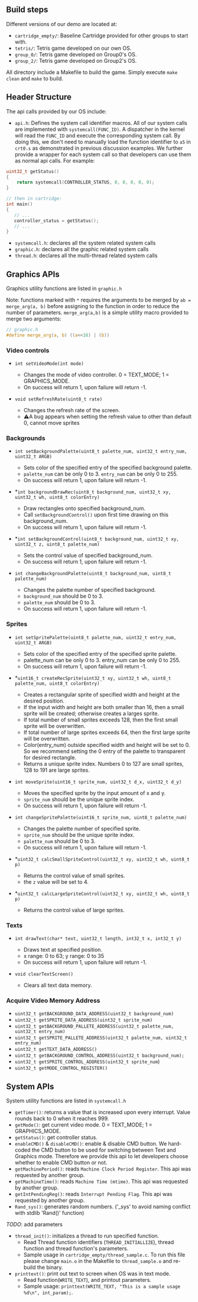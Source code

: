 ## Build steps
Different versions of our demo are located at:
- `cartridge_empty/`: Baseline Cartridge provided for other groups to start with.
- `tetris/`: Tetris game developed on our own OS.
- `group_0/`: Tetris game developed on Group0's OS. 
- `group_2/`: Tetris game developed on Group2's OS. 

All directory include a Makefile to build the game. Simply execute `make clean` and `make` to build. 

## Header Structure
The api calls provided by our OS include:
- `api.h`: Defines the system call identifier macros. All of our system calls are implemented with `systemcall(FUNC_ID)`. A dispatcher in the kernel will read the `FUNC_ID` and execute the corresponding system call. By doing this, we don't need to manually load the function identifier to `a5` in `crt0.s` as demonstrated in previous discussion examples. We further provide a wrapper for each system call so that developers can use them as normal api calls. For example:
```C
uint32_t getStatus()
{
    return systemcall(CONTROLLER_STATUS, 0, 0, 0, 0, 0);
}

// then in cartridge:
int main() 
{
   // ...
   controller_status = getStatus();
   // ...
}
```

- `systemcall.h`: declares all the system related system calls
- `graphic.h`: declares all the graphic related system calls
- `thread.h`: declares all the multi-thread related system calls

## Graphics APIs
Graphics utility functions are listed in `graphic.h`

Note: functions marked with `*` requires the arguments to be merged by `ab = merge_arg(a, b)` before assigning to the function in order to reduce the number of parameters. `merge_arg(a,b)` is a simple utility macro provided to merge two arguments:
```C 
// graphic.h
#define merge_arg(a, b) ((a<<16) | (b))
```
### Video controls
 - `int setVideoMode(int mode)`
    - Changes the mode of video controller. 0 = TEXT_MODE; 1 = GRAPHICS_MODE.
    - On success will return 1, upon failure will return -1.

 - `void setRefreshRate(uint8_t rate)`
    - Changes the refresh rate of the screen.
    - ⚠️A bug appears when setting the refresh value to other than default 0, cannot move sprites

### Backgrounds
 - `int setBackgroundPalette(uint8_t palette_num, uint32_t entry_num, uint32_t ARGB)`
    - Sets color of the specified entry of the specified background palette. 
    - `palette_num` can be only 0 to 3. `entry_num` can be only 0 to 255.
    - On success will return 1, upon failure will return -1.

 - *`int backgroundDrawRec(uint8_t background_num, uint32_t xy, uint32_t wh, uint8_t colorEntry)`
    - Draw rectangles onto specified background_num.
    - Call `setBackgroundControl()` upon first time drawing on this background_num.
    - On success will return 1, upon failure will return -1.

 - *`int setBackgroundControl(uint8_t background_num, uint32_t xy, uint32_t z, uint8_t palette_num)`
    - Sets the control value of specified background_num.
    - On success will return 1, upon failure will return -1.

 - `int changeBackgroundPalette(uint8_t background_num, uint8_t palette_num)`
    - Changes the palette number of specified background.
    - `background_num` should be 0 to 3.
    - `palette_num` should be 0 to 3.
    - On success will return 1, upon failure will return -1.

### Sprites
 - `int setSpritePalette(uint8_t palette_num, uint32_t entry_num, uint32_t ARGB)`
    - Sets color of the specified entry of the specified sprite palette.
    - palette_num can be only 0 to 3. entry_num can be only 0 to 255.
    - On success will return 1, upon failure will return -1.

 - *`uint16_t createRecSprite(uint32_t xy, uint32_t wh, uint8_t palette_num, uint8_t colorEntry)`
    - Creates a rectangular sprite of specified width and height at the desired position.
    - If the input width and height are both smaller than 16, then a small sprite will be created; otherwise creates a larges sprite.
    - If total number of small sprites exceeds 128, then the first small sprite will be overwritten.
    - If total number of large sprites exceeds 64, then the first large sprite will be overwritten.
    - Color(entry_num) outside specified width and height will be set to 0. So we recommend setting the 0 entry of the palette to transparent for desired rectangle.
    - Returns a unique sprite index. Numbers 0 to 127 are small sprites, 128 to 191 are large sprites.

 - `int moveSprite(uint16_t sprite_num, uint32_t d_x, uint32_t d_y)`
    - Moves the specified sprite by the input amount of x and y.
    - `sprite_num` should be the unique sprite index.
    - On success will return 1, upon failure will return -1.

 - `int changeSpritePalette(uint16_t sprite_num, uint8_t palette_num)`
    - Changes the palette number of specified sprite.
    - `sprite_num` should be the unique sprite index.
    - `palette_num` should be 0 to 3.
    - On success will return 1, upon failure will return -1.

 - *`uint32_t calcSmallSpriteControl(uint32_t xy, uint32_t wh, uint8_t p)`
    - Returns the control value of small sprites.
    - the `z` value will be set to 4.

 - *`uint32_t calcLargeSpriteControl(uint32_t xy, uint32_t wh, uint8_t p)`
    - Returns the control value of large sprites.

### Texts
 - `int drawText(char* text, uint32_t length, int32_t x, int32_t y)`
    - Draws text at specified position.
    - x range: 0 to 63; y range: 0 to 35
    - On success will return 1, upon failure will return -1.

 - `void clearTextScreen()`
    - Clears all text data memory.

### Acquire Video Memory Address
   - `uint32_t getBACKGROUND_DATA_ADDRESS(uint32_t background_num)`
   - `uint32_t getSPRITE_DATA_ADDRESS(uint32_t sprite_num)`
   - `uint32_t getBACKGROUND_PALLETE_ADDRESS(uint32_t palette_num, uint32_t entry_num)`
   - `uint32_t getSPRITE_PALLETE_ADDRESS(uint32_t palette_num, uint32_t entry_num)`
   - `uint32_t getTEXT_DATA_ADDRESS()`
   - `uint32_t getBACKGROUND_CONTROL_ADDRESS(uint32_t background_num);` 
   - `uint32_t getSPRITE_CONTROL_ADDRESS(uint32_t sprite_num`)
   - `uint32_t getMODE_CONTROL_REGISTER()`


## System APIs
System utility functions are listed in `systemcall.h`
- `getTimer()`: returns a value that is increased upon every interrupt. Value rounds back to 0 when it reaches 999.
- `getMode()`: get current video mode. 0 = TEXT_MODE; 1 = GRAPHICS_MODE.
- `getStatus()`: get controller status.
- `enableCMD()` & `disableCMD()`: enable & disable CMD button. We hard-coded the CMD button to be used for switching between Text and Graphics mode. Therefore we provide this api to let developers choose whether to enable CMD button or not. 
- `getMachinePeriod()`: reads `Machine Clock Period Register`. This api was requested by another group. 
- `getMachineTime()`: reads `Machine Time (mtime)`. This api was requested by another group.
- `getIntPendingReg()`: reads `Interrupt Pending Flag`. This api was requested by another group. 
- `Rand_sys()`: generates random numbers. ('_sys' to avoid naming conflict with stdlib 'Rand()' function)

*TODO*: add parameters
- `thread_init()`: initializes a thread to run specified function. 
   - Read Thread function identifiers (`THREAD_INITIALLIZE`), thread function and thread function's parameters.
   - Sample usage in `cartridge_empty/thread_sample.c`. To run this file please change `main.o` in the Makefile to `thread_sample.o` and re-build the binary. 
- `printtext()`: print out text to screen when OS was in text mode.
   - Read function(`WRITE_TEXT`), and printout parameters.
   - Sample usage: `printtext(WRITE_TEXT, "This is a sample usage %d\n", int_param);`. 
